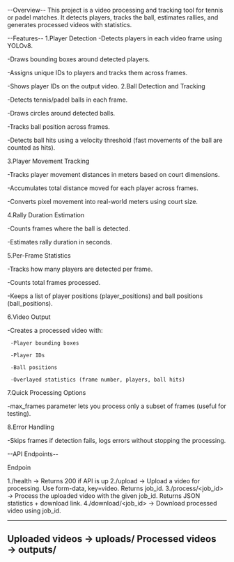 --Overview--
This project is a video processing and tracking tool for tennis or padel matches. It detects players, tracks the ball, estimates rallies, and generates processed videos with statistics.

--Features--
1.Player Detection
   -Detects players in each video frame using YOLOv8.

   -Draws bounding boxes around detected players.

   -Assigns unique IDs to players and tracks them across frames.

   -Shows player IDs on the output video.
2.Ball Detection and Tracking

   -Detects tennis/padel balls in each frame.

   -Draws circles around detected balls.

   -Tracks ball position across frames.

   -Detects ball hits using a velocity threshold (fast movements of the ball are counted as hits).

3.Player Movement Tracking

   -Tracks player movement distances in meters based on court dimensions.

   -Accumulates total distance moved for each player across frames.

   -Converts pixel movement into real-world meters using court size.

4.Rally Duration Estimation

   -Counts frames where the ball is detected.

   -Estimates rally duration in seconds.

5.Per-Frame Statistics

   -Tracks how many players are detected per frame.

   -Counts total frames processed.

   -Keeps a list of player positions (player_positions) and ball positions (ball_positions).

6.Video Output

   -Creates a processed video with:

     -Player bounding boxes

     -Player IDs

     -Ball positions

     -Overlayed statistics (frame number, players, ball hits)

7.Quick Processing Options

   -max_frames parameter lets you process only a subset of frames (useful for testing).

8.Error Handling

   -Skips frames if detection fails, logs errors without stopping the processing.


--API Endpoints--

Endpoin             

1./health -> Returns 200 if API is up
2./upload -> Upload a video for processing. Use form-data, key=video. Returns job_id.
3./process/<job_id> -> Process the uploaded video with the given job_id. Returns JSON statistics + download link.
4./download/<job_id> -> Download processed video using job_id.

------------------------------
Uploaded videos → uploads/
Processed videos → outputs/
------------------------------
